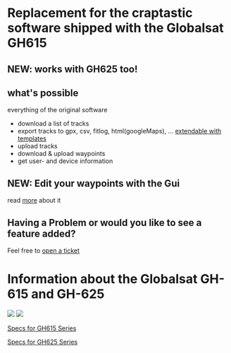 # Replacement for the craptastic software shipped with the Globalsat GH615 #
## NEW: works with GH625 too! ##

## what's possible ##

everything of the original software

  * download a list of tracks
  * export tracks to gpx, csv, fitlog, html(googleMaps), ... [extendable with templates](exportTemplate.md)
  * upload tracks
  * download & upload waypoints
  * get user- and device information

## NEW: Edit your waypoints with the Gui ##
read [more](gui.md) about it

## Having a Problem or would you like to see a feature added? ##

Feel free to [open a ticket](http://code.google.com/p/gh615/issues/list)

# Information about the Globalsat GH-615 and GH-625 #
[![](http://www.globalsat.com.tw/gssport/globalsat_admin/upload_file/71/12609370071225.jpg)](http://www.globalsat.com.tw/products-page.php?menu=2&gs_en_product_id=5&gs_en_product_cnt_id=23)
[![](http://www.globalsat.com.tw/gssport/globalsat_admin/upload_file/41/12609450341225.jpg)](http://www.globalsat.com.tw/products-page.php?menu=2&gs_en_product_id=5&gs_en_product_cnt_id=21)

[Specs for GH615 Series](http://www.globalsat.com.tw/products-page.php?menu=2&gs_en_product_id=5&gs_en_product_cnt_id=21)

[Specs for GH625 Series](http://www.globalsat.com.tw/products-page.php?menu=2&gs_en_product_id=5&gs_en_product_cnt_id=23)